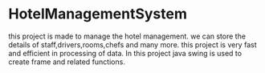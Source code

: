 # HotelManagementSystem
this project is made to manage the hotel management. we can store the details of staff,drivers,rooms,chefs and many more. this project is very fast and efficient in processing of data.  In this project java swing is used to create frame and related functions.

